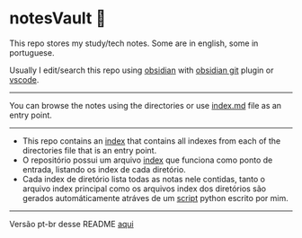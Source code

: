 # notesVault 📖

This repo stores my study/tech notes. Some are in english, some in portuguese.

Usually I edit/search this repo using [obsidian](https://obsidian.md/) with [obsidian git](https://github.com/denolehov/obsidian-git) plugin or [vscode](https://code.visualstudio.com/).

---

You can browse the notes using the directories or use [index.md](index.md) file as an entry point.

---
- This repo contains an [index](index.md) that contains all indexes from each of the directories file that is an entry point.
- O repositório possui um arquivo [index](index.md) que funciona como ponto de entrada, listando os index de cada diretório. 
- Cada index de diretório lista todas as notas nele contidas, tanto o arquivo index principal como os arquivos index dos diretórios são gerados automáticamente atráves de um [script](create_index_all_dir.py) python escrito por mim.

---
Versão pt-br desse README [aqui](README-pt.md)